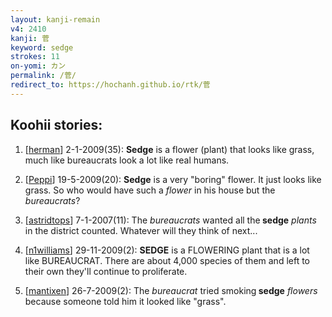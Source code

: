 ```yaml
---
layout: kanji-remain
v4: 2410
kanji: 菅
keyword: sedge
strokes: 11
on-yomi: カン
permalink: /菅/
redirect_to: https://hochanh.github.io/rtk/菅
---
```


## Koohii stories: 

1) [<a href="http://kanji.koohii.com/profile/herman">herman</a>] 2-1-2009(35): <strong>Sedge</strong> is a flower (plant) that looks like grass, much like bureaucrats look a lot like real humans.

2) [<a href="http://kanji.koohii.com/profile/Peppi">Peppi</a>] 19-5-2009(20): <strong>Sedge</strong> is a very &quot;boring&quot; flower. It just looks like grass. So who would have such a <em>flower</em> in his house but the <em>bureaucrats</em>?

3) [<a href="http://kanji.koohii.com/profile/astridtops">astridtops</a>] 7-1-2007(11): The <em>bureaucrats</em> wanted all the<strong> sedge</strong> <em>plants</em> in the district counted. Whatever will they think of next...

4) [<a href="http://kanji.koohii.com/profile/n1williams">n1williams</a>] 29-11-2009(2): <strong>SEDGE</strong> is a FLOWERING plant that is a lot like BUREAUCRAT. There are about 4,000 species of them and left to their own they&#039;ll continue to proliferate.

5) [<a href="http://kanji.koohii.com/profile/mantixen">mantixen</a>] 26-7-2009(2): The <em>bureaucrat</em> tried smoking<strong> sedge</strong> <em>flowers</em> because someone told him it looked like &quot;grass&quot;.


